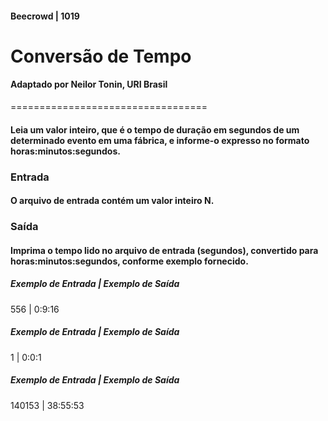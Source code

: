 #### Beecrowd | 1019

# Conversão de Tempo

#### Adaptado por Neilor Tonin, URI Brasil

==================================

#### Leia um valor inteiro, que é o tempo de duração em segundos de um determinado evento em uma fábrica, e informe-o expresso no formato horas:minutos:segundos.

### Entrada

#### O arquivo de entrada contém um valor inteiro N.

### Saída

#### Imprima o tempo lido no arquivo de entrada (segundos), convertido para horas:minutos:segundos, conforme exemplo fornecido.

##### Exemplo de Entrada | Exemplo de Saída

556 | 0:9:16

##### Exemplo de Entrada | Exemplo de Saída

1 | 0:0:1

##### Exemplo de Entrada | Exemplo de Saída

140153 | 38:55:53
